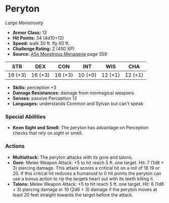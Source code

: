 # Peryton

*Large* *Monstrosity*

- **Armor Class:** 13
- **Hit Points:** 34 (4d10+12)
- **Speed:** walk 30 ft. fly 60 ft.
- **Challenge Rating:** 2 (450 XP)
- **Source:** [A5e Monstrous Menagerie](https://enpublishingrpg.com/products/level-up-monstrous-menagerie-a5e) page 359

| STR | DEX | CON | INT | WIS | CHA |
| --- | --- | --- | --- | --- | --- |
| 16 (+3) | 16 (+3) | 16 (+3) | 10 (+0) | 12 (+1) | 12 (+1) |

- **Skills:** perception +3
- **Damage Resistances:** damage from nonmagical weapons
- **Senses:** passive Perception 13
- **Languages:** understands Common and Sylvan but can't speak
### Special Abilities
- **Keen Sight and Smell:** The peryton has advantage on Perception checks that rely on sight or smell.
### Actions
- **Multiattack:** The peryton attacks with its gore and talons.
- **Gore:** Melee Weapon Attack: +5 to hit  reach 5 ft.  one target. Hit: 7 (1d8 + 3) piercing damage. This attack scores a critical hit on a roll of 18  19  or 20. If this critical hit reduces a humanoid to 0 hit points  the peryton can use a bonus action to rip the targets heart out with its teeth  killing it.
- **Talons:** Melee Weapon Attack: +5 to hit  reach 5 ft.  one target. Hit: 6 (1d6 + 3) piercing damage  or 10 (2d6 + 3) damage if the peryton moves at least 20 feet straight towards the target before the attack.


